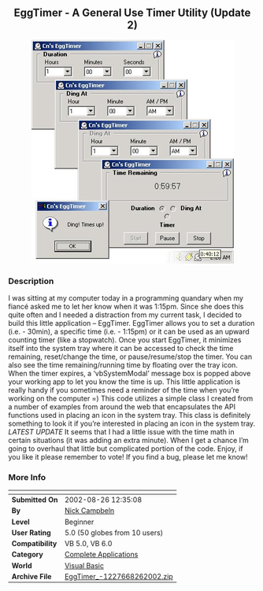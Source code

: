 ﻿<div align="center">

## EggTimer \- A General Use Timer Utility \(Update 2\)

<img src="PIC2002423356248818.jpg">
</div>

### Description

I was sitting at my computer today in a programming quandary when my fiancé asked me to let her know when it was 1:15pm. Since she does this quite often and I needed a distraction from my current task, I decided to build this little application – EggTimer. EggTimer allows you to set a duration (i.e. - 30min), a specific time (i.e. - 1:15pm) or it can be used as an upward counting timer (like a stopwatch). Once you start EggTimer, it minimizes itself into the system tray where it can be accessed to check the time remaining, reset/change the time, or pause/resume/stop the timer. You can also see the time remaining/running time by floating over the tray icon. When the timer expires, a ‘vbSystemModal’ message box is popped above your working app to let you know the time is up. This little application is really handy if you sometimes need a reminder of the time when you’re working on the computer =) This code utilizes a simple class I created from a number of examples from around the web that encapsulates the API functions used in placing an icon in the system tray. This class is definitely something to look it if you’re interested in placing an icon in the system tray. *LATEST UPDATE* It seems that I had a little issue with the time math in certain situations (it was adding an extra minute). When I get a chance I’m going to overhaul that little but complicated portion of the code. Enjoy, if you like it please remember to vote! If you find a bug, please let me know!
 
### More Info
 


<span>             |<span>
---                |---
**Submitted On**   |2002-08-26 12:35:08
**By**             |[Nick Campbeln](https://github.com/Planet-Source-Code/PSCIndex/blob/master/ByAuthor/nick-campbeln.md)
**Level**          |Beginner
**User Rating**    |5.0 (50 globes from 10 users)
**Compatibility**  |VB 5\.0, VB 6\.0
**Category**       |[Complete Applications](https://github.com/Planet-Source-Code/PSCIndex/blob/master/ByCategory/complete-applications__1-27.md)
**World**          |[Visual Basic](https://github.com/Planet-Source-Code/PSCIndex/blob/master/ByWorld/visual-basic.md)
**Archive File**   |[EggTimer\_\-1227668262002\.zip](https://github.com/Planet-Source-Code/nick-campbeln-eggtimer-a-general-use-timer-utility-update-2__1-34028/archive/master.zip)








